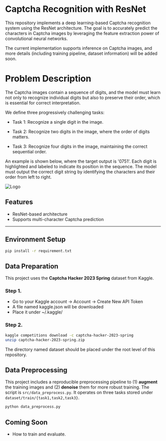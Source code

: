 # Captcha Recognition with ResNet

This repository implements a deep learning-based Captcha recognition system using the ResNet architecture. The goal is to accurately predict the characters in Captcha images by leveraging the feature extraction power of convolutional neural networks.

The current implementation supports inference on Captcha images, and more details (including training pipeline, dataset information) will be added soon.
# Problem Description
The Captcha images contain a sequence of digits, and the model must learn not only to recognize individual digits but also to preserve their order, which is essential for correct interpretation.

We define three progressively challenging tasks:

- Task 1: Recognize a single digit in the image.

- Task 2: Recognize two digits in the image, where the order of digits matters.

- Task 3: Recognize four digits in the image, maintaining the correct sequential order.

An example is shown below, where the target output is '0751'. Each digit is highlighted and labeled to indicate its position in the sequence. The model must output the correct digit string by identifying the characters and their order from left to right.

![Logo](https://i.postimg.cc/fy9TB6cr/2025-07-30-3-56-10.png)

## Features
- ResNet-based architecture
- Supports multi-character Captcha prediction

---
## Environment Setup
```bash
pip install -r requirement.txt
```
## Data Preparation 
This project uses the **Captcha Hacker 2023 Spring** dataset from Kaggle.
### Step 1. 
- Go to your Kaggle account → Account → Create New API Token
- A file named kaggle.json will be downloaded
- Place it under ~/.kaggle/
### Step 2. 
```bash
kaggle competitions download -c captcha-hacker-2023-spring
unzip captcha-hacker-2023-spring.zip
```
The directory named dataset should be placed under the root level of this repository.

## Data Preprocessing

This project includes a reproducible preprocessing pipeline to (1) **augment** the training images and (2) **denoise** them for more robust training. The script is `src/data_preprocess.py`. It operates on three tasks stored under `dataset/train/{task1,task2,task3}`.
```bash
python data_preprocess.py
```

## Coming Soon
- How to train and evaluate.